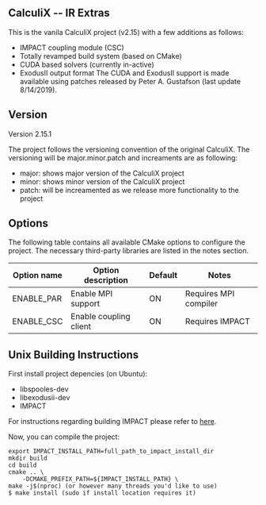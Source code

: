 CalculiX -- IR Extras
---------------------
This is the vanila CalculiX project (v2.15) with a few additions as follows:
* IMPACT coupling module (CSC)
* Totally revamped build system (based on CMake)
* CUDA based solvers (currently in-active) 
* ExodusII output format 
The CUDA and ExodusII support is made available using patches released by Peter A. Gustafson (last update 8/14/2019).

## Version
Version 2.15.1

The project follows the versioning convention of the original CalculiX. The versioning will be major.minor.patch and increaments are as following:
* major: shows major version of the CalculiX project 
* minor: shows minor version of the CalculiX project
* patch: will be increamented as we release more functionality to the project

## Options
The following table contains all available CMake options to configure the project. The necessary third-party libraries are listed in the notes section.

| Option name            | Option description              | Default | Notes                            |
|------------------------|---------------------------------|---------|----------------------------------|
| ENABLE_PAR             | Enable MPI support              | ON     | Requires MPI compiler            |
| ENABLE_CSC         | Enable coupling client                  | ON      | Requires IMPACT                            |

## Unix Building Instructions ##
First install project depencies (on Ubuntu):

* libspooles-dev
* libexodusii-dev
* IMPACT

For instructions regarding building IMPACT please refer to [here](https://github.com/IllinoisRocstar/IMPACT).

Now, you can compile the project:

```
export IMPACT_INSTALL_PATH=full_path_to_impact_install_dir
mkdir build
cd build
cmake .. \
    -DCMAKE_PREFIX_PATH=${IMPACT_INSTALL_PATH} \
make -j$(nproc) (or however many threads you'd like to use)
$ make install (sudo if install location requires it)
```

